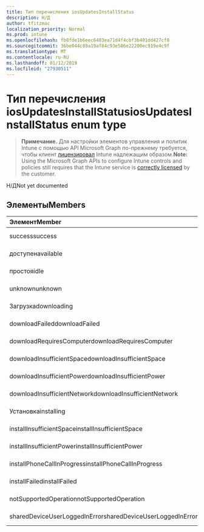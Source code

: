 ```yaml
---
title: Тип перечисления iosUpdatesInstallStatus
description: Н/Д
author: tfitzmac
localization_priority: Normal
ms.prod: intune
ms.openlocfilehash: fb8fde1b6eec6483ea71d4f4cbf3b401dd427cf8
ms.sourcegitcommit: 36be044c89a19af84c93e586e22200ec919e4c9f
ms.translationtype: MT
ms.contentlocale: ru-RU
ms.lasthandoff: 01/12/2019
ms.locfileid: "27930511"
---
```

# <a name="iosupdatesinstallstatus-enum-type"></a><span data-ttu-id="f7cbb-103">Тип перечисления iosUpdatesInstallStatus</span><span class="sxs-lookup"><span data-stu-id="f7cbb-103">iosUpdatesInstallStatus enum type</span></span>

> <span data-ttu-id="f7cbb-104">**Примечание.** Для настройки элементов управления и политик Intune с помощью API Microsoft Graph по-прежнему требуется, чтобы клиент [лицензировал](https://go.microsoft.com/fwlink/?linkid=839381) Intune надлежащим образом.</span><span class="sxs-lookup"><span data-stu-id="f7cbb-104">**Note:** Using the Microsoft Graph APIs to configure Intune controls and policies still requires that the Intune service is [correctly licensed](https://go.microsoft.com/fwlink/?linkid=839381) by the customer.</span></span>

<span data-ttu-id="f7cbb-105">Н/Д</span><span class="sxs-lookup"><span data-stu-id="f7cbb-105">Not yet documented</span></span>
## <a name="members"></a><span data-ttu-id="f7cbb-106">Элементы</span><span class="sxs-lookup"><span data-stu-id="f7cbb-106">Members</span></span>
|<span data-ttu-id="f7cbb-107">Элемент</span><span class="sxs-lookup"><span data-stu-id="f7cbb-107">Member</span></span>|<span data-ttu-id="f7cbb-108">Значение</span><span class="sxs-lookup"><span data-stu-id="f7cbb-108">Value</span></span>|<span data-ttu-id="f7cbb-109">Описание</span><span class="sxs-lookup"><span data-stu-id="f7cbb-109">Description</span></span>|
|:---|:---|:---|
|<span data-ttu-id="f7cbb-110">success</span><span class="sxs-lookup"><span data-stu-id="f7cbb-110">success</span></span>|<span data-ttu-id="f7cbb-111">0</span><span class="sxs-lookup"><span data-stu-id="f7cbb-111">0</span></span>|<span data-ttu-id="f7cbb-112">Н/Д</span><span class="sxs-lookup"><span data-stu-id="f7cbb-112">Not yet documented</span></span>|
|<span data-ttu-id="f7cbb-113">доступен</span><span class="sxs-lookup"><span data-stu-id="f7cbb-113">available</span></span>|<span data-ttu-id="f7cbb-114">1</span><span class="sxs-lookup"><span data-stu-id="f7cbb-114">1</span></span>|<span data-ttu-id="f7cbb-115">Н/Д</span><span class="sxs-lookup"><span data-stu-id="f7cbb-115">Not yet documented</span></span>|
|<span data-ttu-id="f7cbb-116">простоя</span><span class="sxs-lookup"><span data-stu-id="f7cbb-116">idle</span></span>|<span data-ttu-id="f7cbb-117">2</span><span class="sxs-lookup"><span data-stu-id="f7cbb-117">2</span></span>|<span data-ttu-id="f7cbb-118">Н/Д</span><span class="sxs-lookup"><span data-stu-id="f7cbb-118">Not yet documented</span></span>|
|<span data-ttu-id="f7cbb-119">unknown</span><span class="sxs-lookup"><span data-stu-id="f7cbb-119">unknown</span></span>|<span data-ttu-id="f7cbb-120">3</span><span class="sxs-lookup"><span data-stu-id="f7cbb-120">3</span></span>|<span data-ttu-id="f7cbb-121">Н/Д</span><span class="sxs-lookup"><span data-stu-id="f7cbb-121">Not yet documented</span></span>|
|<span data-ttu-id="f7cbb-122">Загрузка</span><span class="sxs-lookup"><span data-stu-id="f7cbb-122">downloading</span></span>|<span data-ttu-id="f7cbb-123">-2016330712</span><span class="sxs-lookup"><span data-stu-id="f7cbb-123">-2016330712</span></span>|<span data-ttu-id="f7cbb-124">Н/Д</span><span class="sxs-lookup"><span data-stu-id="f7cbb-124">Not yet documented</span></span>|
|<span data-ttu-id="f7cbb-125">downloadFailed</span><span class="sxs-lookup"><span data-stu-id="f7cbb-125">downloadFailed</span></span>|<span data-ttu-id="f7cbb-126">-2016330711</span><span class="sxs-lookup"><span data-stu-id="f7cbb-126">-2016330711</span></span>|<span data-ttu-id="f7cbb-127">Н/Д</span><span class="sxs-lookup"><span data-stu-id="f7cbb-127">Not yet documented</span></span>|
|<span data-ttu-id="f7cbb-128">downloadRequiresComputer</span><span class="sxs-lookup"><span data-stu-id="f7cbb-128">downloadRequiresComputer</span></span>|<span data-ttu-id="f7cbb-129">-2016330710</span><span class="sxs-lookup"><span data-stu-id="f7cbb-129">-2016330710</span></span>|<span data-ttu-id="f7cbb-130">Н/Д</span><span class="sxs-lookup"><span data-stu-id="f7cbb-130">Not yet documented</span></span>|
|<span data-ttu-id="f7cbb-131">downloadInsufficientSpace</span><span class="sxs-lookup"><span data-stu-id="f7cbb-131">downloadInsufficientSpace</span></span>|<span data-ttu-id="f7cbb-132">-2016330709</span><span class="sxs-lookup"><span data-stu-id="f7cbb-132">-2016330709</span></span>|<span data-ttu-id="f7cbb-133">Н/Д</span><span class="sxs-lookup"><span data-stu-id="f7cbb-133">Not yet documented</span></span>|
|<span data-ttu-id="f7cbb-134">downloadInsufficientPower</span><span class="sxs-lookup"><span data-stu-id="f7cbb-134">downloadInsufficientPower</span></span>|<span data-ttu-id="f7cbb-135">-2016330708</span><span class="sxs-lookup"><span data-stu-id="f7cbb-135">-2016330708</span></span>|<span data-ttu-id="f7cbb-136">Н/Д</span><span class="sxs-lookup"><span data-stu-id="f7cbb-136">Not yet documented</span></span>|
|<span data-ttu-id="f7cbb-137">downloadInsufficientNetwork</span><span class="sxs-lookup"><span data-stu-id="f7cbb-137">downloadInsufficientNetwork</span></span>|<span data-ttu-id="f7cbb-138">-2016330707</span><span class="sxs-lookup"><span data-stu-id="f7cbb-138">-2016330707</span></span>|<span data-ttu-id="f7cbb-139">Н/Д</span><span class="sxs-lookup"><span data-stu-id="f7cbb-139">Not yet documented</span></span>|
|<span data-ttu-id="f7cbb-140">Установка</span><span class="sxs-lookup"><span data-stu-id="f7cbb-140">installing</span></span>|<span data-ttu-id="f7cbb-141">-2016330706</span><span class="sxs-lookup"><span data-stu-id="f7cbb-141">-2016330706</span></span>|<span data-ttu-id="f7cbb-142">Н/Д</span><span class="sxs-lookup"><span data-stu-id="f7cbb-142">Not yet documented</span></span>|
|<span data-ttu-id="f7cbb-143">installInsufficientSpace</span><span class="sxs-lookup"><span data-stu-id="f7cbb-143">installInsufficientSpace</span></span>|<span data-ttu-id="f7cbb-144">-2016330705</span><span class="sxs-lookup"><span data-stu-id="f7cbb-144">-2016330705</span></span>|<span data-ttu-id="f7cbb-145">Н/Д</span><span class="sxs-lookup"><span data-stu-id="f7cbb-145">Not yet documented</span></span>|
|<span data-ttu-id="f7cbb-146">installInsufficientPower</span><span class="sxs-lookup"><span data-stu-id="f7cbb-146">installInsufficientPower</span></span>|<span data-ttu-id="f7cbb-147">-2016330704</span><span class="sxs-lookup"><span data-stu-id="f7cbb-147">-2016330704</span></span>|<span data-ttu-id="f7cbb-148">Н/Д</span><span class="sxs-lookup"><span data-stu-id="f7cbb-148">Not yet documented</span></span>|
|<span data-ttu-id="f7cbb-149">installPhoneCallInProgress</span><span class="sxs-lookup"><span data-stu-id="f7cbb-149">installPhoneCallInProgress</span></span>|<span data-ttu-id="f7cbb-150">-2016330703</span><span class="sxs-lookup"><span data-stu-id="f7cbb-150">-2016330703</span></span>|<span data-ttu-id="f7cbb-151">Н/Д</span><span class="sxs-lookup"><span data-stu-id="f7cbb-151">Not yet documented</span></span>|
|<span data-ttu-id="f7cbb-152">installFailed</span><span class="sxs-lookup"><span data-stu-id="f7cbb-152">installFailed</span></span>|<span data-ttu-id="f7cbb-153">-2016330702</span><span class="sxs-lookup"><span data-stu-id="f7cbb-153">-2016330702</span></span>|<span data-ttu-id="f7cbb-154">Н/Д</span><span class="sxs-lookup"><span data-stu-id="f7cbb-154">Not yet documented</span></span>|
|<span data-ttu-id="f7cbb-155">notSupportedOperation</span><span class="sxs-lookup"><span data-stu-id="f7cbb-155">notSupportedOperation</span></span>|<span data-ttu-id="f7cbb-156">-2016330701</span><span class="sxs-lookup"><span data-stu-id="f7cbb-156">-2016330701</span></span>|<span data-ttu-id="f7cbb-157">Н/Д</span><span class="sxs-lookup"><span data-stu-id="f7cbb-157">Not yet documented</span></span>|
|<span data-ttu-id="f7cbb-158">sharedDeviceUserLoggedInError</span><span class="sxs-lookup"><span data-stu-id="f7cbb-158">sharedDeviceUserLoggedInError</span></span>|<span data-ttu-id="f7cbb-159">-2016330699</span><span class="sxs-lookup"><span data-stu-id="f7cbb-159">-2016330699</span></span>|<span data-ttu-id="f7cbb-160">Н/Д</span><span class="sxs-lookup"><span data-stu-id="f7cbb-160">Not yet documented</span></span>|



